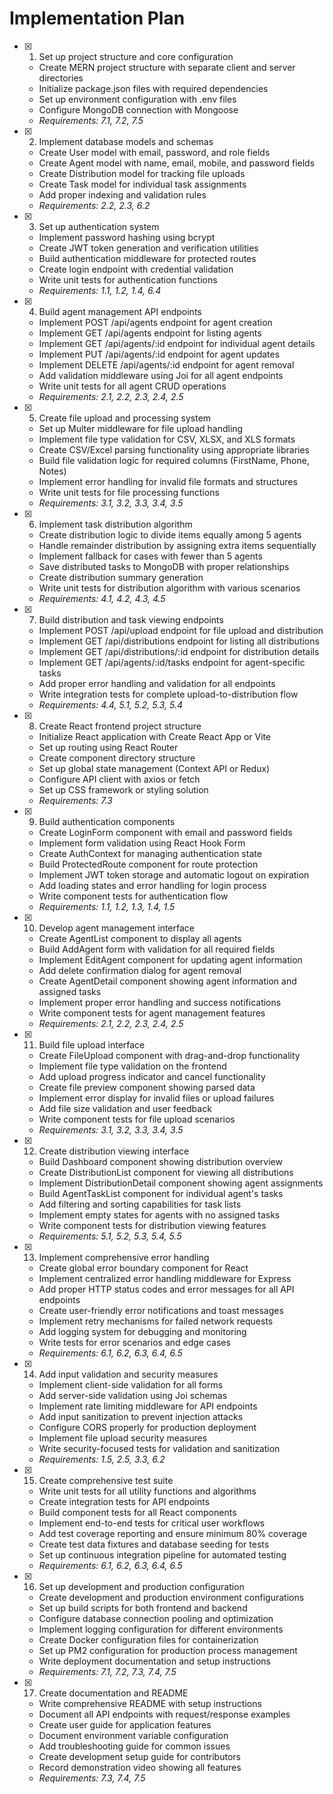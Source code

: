 # Implementation Plan

- [x] 1. Set up project structure and core configuration





  - Create MERN project structure with separate client and server directories
  - Initialize package.json files with required dependencies
  - Set up environment configuration with .env files
  - Configure MongoDB connection with Mongoose
  - _Requirements: 7.1, 7.2, 7.5_

- [x] 2. Implement database models and schemas





  - Create User model with email, password, and role fields
  - Create Agent model with name, email, mobile, and password fields
  - Create Distribution model for tracking file uploads
  - Create Task model for individual task assignments
  - Add proper indexing and validation rules
  - _Requirements: 2.2, 2.3, 6.2_

- [x] 3. Set up authentication system







  - Implement password hashing using bcrypt
  - Create JWT token generation and verification utilities
  - Build authentication middleware for protected routes
  - Create login endpoint with credential validation
  - Write unit tests for authentication functions
  - _Requirements: 1.1, 1.2, 1.4, 6.4_

- [x] 4. Build agent management API endpoints









  - Implement POST /api/agents endpoint for agent creation
  - Implement GET /api/agents endpoint for listing agents
  - Implement GET /api/agents/:id endpoint for individual agent details
  - Implement PUT /api/agents/:id endpoint for agent updates
  - Implement DELETE /api/agents/:id endpoint for agent removal
  - Add validation middleware using Joi for all agent endpoints
  - Write unit tests for all agent CRUD operations
  - _Requirements: 2.1, 2.2, 2.3, 2.4, 2.5_

- [x] 5. Create file upload and processing system






  - Set up Multer middleware for file upload handling
  - Implement file type validation for CSV, XLSX, and XLS formats
  - Create CSV/Excel parsing functionality using appropriate libraries
  - Build file validation logic for required columns (FirstName, Phone, Notes)
  - Implement error handling for invalid file formats and structures
  - Write unit tests for file processing functions
  - _Requirements: 3.1, 3.2, 3.3, 3.4, 3.5_

- [x] 6. Implement task distribution algorithm






  - Create distribution logic to divide items equally among 5 agents
  - Handle remainder distribution by assigning extra items sequentially
  - Implement fallback for cases with fewer than 5 agents
  - Save distributed tasks to MongoDB with proper relationships
  - Create distribution summary generation
  - Write unit tests for distribution algorithm with various scenarios
  - _Requirements: 4.1, 4.2, 4.3, 4.5_

- [x] 7. Build distribution and task viewing endpoints






  - Implement POST /api/upload endpoint for file upload and distribution
  - Implement GET /api/distributions endpoint for listing all distributions
  - Implement GET /api/distributions/:id endpoint for distribution details
  - Implement GET /api/agents/:id/tasks endpoint for agent-specific tasks
  - Add proper error handling and validation for all endpoints
  - Write integration tests for complete upload-to-distribution flow
  - _Requirements: 4.4, 5.1, 5.2, 5.3, 5.4_

- [x] 8. Create React frontend project structure






  - Initialize React application with Create React App or Vite
  - Set up routing using React Router
  - Create component directory structure
  - Set up global state management (Context API or Redux)
  - Configure API client with axios or fetch
  - Set up CSS framework or styling solution
  - _Requirements: 7.3_

- [x] 9. Build authentication components






  - Create LoginForm component with email and password fields
  - Implement form validation using React Hook Form
  - Create AuthContext for managing authentication state
  - Build ProtectedRoute component for route protection
  - Implement JWT token storage and automatic logout on expiration
  - Add loading states and error handling for login process
  - Write component tests for authentication flow
  - _Requirements: 1.1, 1.2, 1.3, 1.4, 1.5_

- [x] 10. Develop agent management interface





























  - Create AgentList component to display all agents
  - Build AddAgent form with validation for all required fields
  - Implement EditAgent component for updating agent information
  - Add delete confirmation dialog for agent removal
  - Create AgentDetail component showing agent information and assigned tasks
  - Implement proper error handling and success notifications
  - Write component tests for agent management features
  - _Requirements: 2.1, 2.2, 2.3, 2.4, 2.5_

- [x] 11. Build file upload interface





  - Create FileUpload component with drag-and-drop functionality
  - Implement file type validation on the frontend
  - Add upload progress indicator and cancel functionality
  - Create file preview component showing parsed data
  - Implement error display for invalid files or upload failures
  - Add file size validation and user feedback
  - Write component tests for file upload scenarios
  - _Requirements: 3.1, 3.2, 3.3, 3.4, 3.5_

- [x] 12. Create distribution viewing interface









  - Build Dashboard component showing distribution overview
  - Create DistributionList component for viewing all distributions
  - Implement DistributionDetail component showing agent assignments
  - Build AgentTaskList component for individual agent's tasks
  - Add filtering and sorting capabilities for task lists
  - Implement empty states for agents with no assigned tasks
  - Write component tests for distribution viewing features
  - _Requirements: 5.1, 5.2, 5.3, 5.4, 5.5_

- [x] 13. Implement comprehensive error handling





  - Create global error boundary component for React
  - Implement centralized error handling middleware for Express
  - Add proper HTTP status codes and error messages for all API endpoints
  - Create user-friendly error notifications and toast messages
  - Implement retry mechanisms for failed network requests
  - Add logging system for debugging and monitoring
  - Write tests for error scenarios and edge cases
  - _Requirements: 6.1, 6.2, 6.3, 6.4, 6.5_

- [x] 14. Add input validation and security measures






  - Implement client-side validation for all forms
  - Add server-side validation using Joi schemas
  - Implement rate limiting middleware for API endpoints
  - Add input sanitization to prevent injection attacks
  - Configure CORS properly for production deployment
  - Implement file upload security measures
  - Write security-focused tests for validation and sanitization
  - _Requirements: 1.5, 2.5, 3.3, 6.2_

- [x] 15. Create comprehensive test suite






  - Write unit tests for all utility functions and algorithms
  - Create integration tests for API endpoints
  - Build component tests for all React components
  - Implement end-to-end tests for critical user workflows
  - Add test coverage reporting and ensure minimum 80% coverage
  - Create test data fixtures and database seeding for tests
  - Set up continuous integration pipeline for automated testing
  - _Requirements: 6.1, 6.2, 6.3, 6.4, 6.5_

- [x] 16. Set up development and production configuration





  - Create development and production environment configurations
  - Set up build scripts for both frontend and backend
  - Configure database connection pooling and optimization
  - Implement logging configuration for different environments
  - Create Docker configuration files for containerization
  - Set up PM2 configuration for production process management
  - Write deployment documentation and setup instructions
  - _Requirements: 7.1, 7.2, 7.3, 7.4, 7.5_

- [x] 17. Create documentation and README





  - Write comprehensive README with setup instructions
  - Document all API endpoints with request/response examples
  - Create user guide for application features
  - Document environment variable configuration
  - Add troubleshooting guide for common issues
  - Create development setup guide for contributors
  - Record demonstration video showing all features
  - _Requirements: 7.3, 7.4, 7.5_